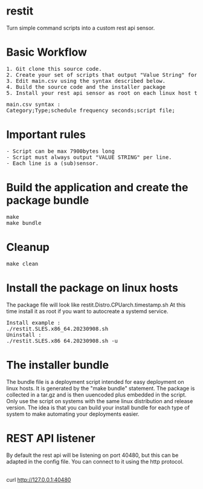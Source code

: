 # restit
Turn simple command scripts into a custom rest api sensor.

# Basic Workflow
<pre>1. Git clone this source code.
2. Create your set of scripts that output "Value String" for each line of output.
3. Edit main.csv using the syntax described below.
4. Build the source code and the installer package
5. Install your rest api sensor as root on each linux host that you want it to run on.
</pre>

<pre>main.csv syntax :
Category;Type;schedule_frequency_seconds;script_file;
</pre>

# Important rules
<pre>- Script can be max 7900bytes long
- Script must always output "VALUE STRING" per line.
- Each line is a (sub)sensor.</pre>

# Build the application and create the package bundle
<pre>make
make bundle</pre>

# Cleanup
<pre>make clean</pre>

# Install the package on linux hosts
The package file will look like restit.Distro.CPUarch.timestamp.sh
At this time install it as root if you want to autocreate a systemd service.
<pre>Install example :
./restit.SLES.x86_64.20230908.sh
Uninstall :
./restit.SLES.x86_64.20230908.sh -u
</pre>

# The installer bundle
The bundle file is a deployment script intended for easy deployment on linux hosts.
It is generated by the "make bundle" statement. The package is collected in a tar.gz and is then uuencoded plus embedded in the script.
Only use the script on systems with the same linux distribution and release version. The idea is that you can build your install bundle for each type of system to make automating your deployments easier.

# REST API listener
By default the rest api will be listening on port 40480, but this can be adapted in the config file.
You can connect to it using the http protocol.

<br />curl http://127.0.0.1:40480

